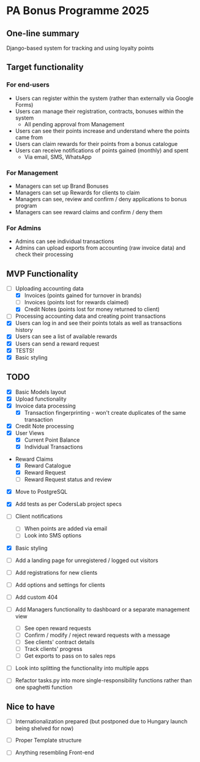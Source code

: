# PA Bonus Programme 2025

## One-line summary
Django-based system for tracking and using loyalty points

## Target functionality
### For end-users
- Users can register within the system (rather than externally via Google Forms)
- Users can manage their registration, contracts, bonuses within the system
    - All pending approval from Management
- Users can see their points increase and understand where the points came from
- Users can claim rewards for their points from a bonus catalogue
- Users can receive notifications of points gained (monthly) and spent
    - Via email, SMS, WhatsApp

### For Management
- Managers can set up Brand Bonuses
- Managers can set up Rewards for clients to claim
- Managers can see, review and confirm / deny applications to bonus program
- Managers can see reward claims and confirm / deny them

### For Admins
- Admins can see individual transactions
- Admins can upload exports from accounting (raw invoice data) and check their processing

## MVP Functionality
- [ ] Uploading accounting data
    - [X] Invoices (points gained for turnover in brands)
    - [ ] Invoices (points lost for rewards claimed)
    - [x] Credit Notes (points lost for money returned to client)
- [ ] Processing accounting data and creating point transactions
- [x] Users can log in and see their points totals as well as transactions history
- [x] Users can see a list of available rewards
- [x] Users can send a reward request
- [x] TESTS!
- [x] Basic styling

## TODO
- [x] Basic Models layout
- [x] Upload functionality
- [x] Invoice data processing
    - [x] Transaction fingerprinting - won't create duplicates of the same transaction
- [x] Credit Note processing
- [x] User Views
    - [x] Current Point Balance
    - [x] Individual Transactions
- Reward Claims
    - [x] Reward Catalogue
    - [x] Reward Request
    - [ ] Reward Request status and review
- [x] Move to PostgreSQL
- [x] Add tests as per CodersLab project specs
- [ ] Client notifications
    - [ ] When points are added via email
    - [ ] Look into SMS options
- [x] Basic styling
- [ ] Add a landing page for unregistered / logged out visitors
- [ ] Add registrations for new clients
- [ ] Add options and settings for clients
- [ ] Add custom 404
- [ ] Add Managers functionality to dashboard or a separate management view
    - [ ] See open reward requests
    - [ ] Confirm / modify / reject reward requests with a message
    - [ ] See clients' contract details
    - [ ] Track clients' progress
    - [ ] Get exports to pass on to sales reps
- [ ] Look into splitting the functionality into multiple apps
- [ ] Refactor tasks.py into more single-responsibility functions rather than one spaghetti function


## Nice to have
- [ ] Internationalization prepared (but postponed due to Hungary launch being shelved for now)
- [ ] Proper Template structure
- [ ] Anything resembling Front-end


